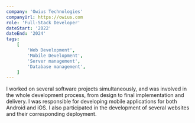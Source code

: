 ```yaml
---
company: 'Owius Technologies'
companyUrl: https://owius.com
role: 'Full-Stack Developer'
dateStart: '2022'
dateEnd: '2024'
tags:
    [
        'Web Development',
        'Mobile Development',
        'Server management',
        'Database management',
    ]
---
```


I worked on several software projects simultaneously, and was involved in the whole
development process, from design to final implementation and delivery. I was
responsible for developing mobile applications for both Android and iOS. I also
participated in the development of several websites and their corresponding
deployment.
